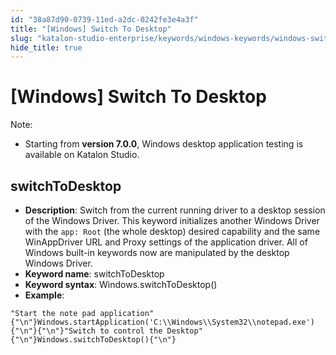 ```yaml
---
id: "38a87d90-0739-11ed-a2dc-0242fe3e4a3f"
title: "[Windows] Switch To Desktop"
slug: "katalon-studio-enterprise/keywords/windows-keywords/windows-switch-to-desktop"
hide_title: true
---
```


# <a id="id_0" class="anchor_top_offset"/><a id="ariaid-title1" class="anchor_top_offset"/>[Windows] Switch To Desktop

              
<div xmlns="http://www.w3.org/1999/xhtml" className="note note note_note" id="id_0__id"><span className="note__title">Note:</span> 
  <ul className="ul"><li className="li"><p className="p">Starting from <strong className="ph b">version 7.0.0</strong>, Windows desktop
        application testing is available on Katalon Studio.</p></li></ul></div>
      

## <a id="id_0__id_1" class="anchor_top_offset"/>switchToDesktop

              
<ul xmlns="http://www.w3.org/1999/xhtml" className="ul"><li className="li">     <strong className="ph b">Description</strong>: Switch from the current running     driver to a desktop session of the Windows Driver. This keyword     initializes another Windows Driver with the <code className="ph codeph">app: Root</code>     (the whole desktop) desired capability and the same WinAppDriver     URL and Proxy settings of the application driver. All of Windows     built-in keywords now are manipulated by the desktop Windows     Driver.</li><li className="li">     <strong className="ph b">Keyword name</strong>: switchToDesktop</li><li className="li">     <strong className="ph b">Keyword syntax</strong>: Windows.switchToDesktop()</li><li className="li">     <strong className="ph b">Example</strong>:</li></ul> 
              
<pre xmlns="http://www.w3.org/1999/xhtml" className="pre codeblock"><code>"Start the note pad application"{"\n"}Windows.startApplication('C:\\Windows\\System32\\notepad.exe'){"\n"}{"\n"}"Switch to control the Desktop"{"\n"}Windows.switchToDesktop(){"\n"}</code></pre> 
            
